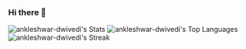 ### Hi there 👋

<!--
**ankleshwar-dwivedi/ankleshwar-dwivedi** is a ✨ _special_ ✨ repository because its `README.md` (this file) appears on your GitHub profile.

Here are some ideas to get you started:

- 🔭 I’m currently working on ...
- 🌱 I’m currently learning ...
- 👯 I’m looking to collaborate on ...
- 🤔 I’m looking for help with ...
- 💬 Ask me about ...
- 📫 How to reach me: ...
- 😄 Pronouns: ...
- ⚡ Fun fact: ...
-->
![ankleshwar-dwivedi's Stats](https://github-readme-stats.vercel.app/api?username=ankleshwar-dwivedi&theme=vue-dark&show_icons=true&hide_border=false&count_private=true)
![ankleshwar-dwivedi's Top Languages](https://github-readme-stats.vercel.app/api/top-langs/?username=ankleshwar-dwivedi&theme=vue-dark&show_icons=true&hide_border=false&layout=compact)
![ankleshwar-dwivedi's Streak](https://github-readme-streak-stats.herokuapp.com/?user=ankleshwar-dwivedi&theme=vue-dark&hide_border=false)
